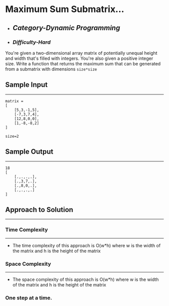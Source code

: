 # Maximum Sum Submatrix...

- ## **_Category-Dynamic Programming_**
- ### **_Difficulty-Hard_**

You're given a two-dimensional array matrix of potentially unequal height and width that's filled with integers. You're also given a positive integer size. Write a function that returns the maximum sum that can be generated from a submatrix with dimensions `size*size`

## Sample Input

---

```
matrix =
[
    [5,3,-1,5],
    [-7,3,7,4],
    [12,8,0,0],
    [1,-8,-8,2]
]

size=2
```

## Sample Output

---

```
18
[
    [.,.,.,.],
    [.,3,7,.],
    [.,8,0,.],
    [.,.,.,.]
]
```

## Approach to Solution

---

### Time Complexity

---

- The time complexity of this approach is O(w\*h) where w is the width of the matrix and h is the height of the matrix

### Space Complexity

---

- The space complexity of this approach is O(w\*h) where w is the width of the matrix and h is the height of the matrix

### One step at a time.
